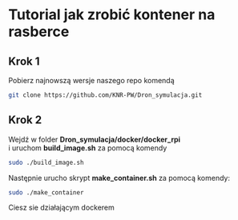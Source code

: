 # Tutorial jak zrobić kontener na rasberce
## Krok 1
Pobierz najnowszą wersje naszego repo komendą
```bash
git clone https://github.com/KNR-PW/Dron_symulacja.git
```
## Krok 2
Wejdź w folder **Dron_symulacja/docker/docker_rpi**\
i uruchom **build_image.sh** za pomocą komendy
```bash
sudo ./build_image.sh
```

Następnie urucho skrypt **make_container.sh** za pomocą komendy:
```bash
sudo ./make_container
```
Ciesz sie działającym dockerem